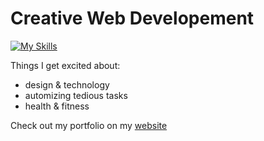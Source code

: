 # Creative Web Developement
[![My Skills](https://skillicons.dev/icons?i=js,react,threejs,blender,p5js,photoshop,html,css,tailwind,solidity,r,ableton)](https://skillicons.dev)

Things I get excited about:
- design & technology
- automizing tedious tasks
- health & fitness

Check out my portfolio on my [website](https://dankylabs.com)
